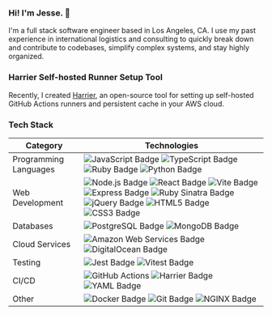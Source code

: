 ### Hi! I'm Jesse. 👋 

I'm a full stack software engineer based in Los Angeles, CA. I use my past experience in international logistics and consulting to quickly break down and contribute to codebases, simplify complex systems, and stay highly organized.

### Harrier Self-hosted Runner Setup Tool
Recently, I created [Harrier](https://harrier.github.io/), an open-source tool for setting up self-hosted GitHub Actions runners and persistent cache in your AWS cloud.

### Tech Stack 
| Category | Technologies |
| --- | --- |
| Programming Languages | ![JavaScript Badge](https://img.shields.io/badge/JavaScript-F7DF1E?logo=javascript&logoColor=000&style=flat) ![TypeScript Badge](https://img.shields.io/badge/TypeScript-3178C6?logo=typescript&logoColor=fff&style=flat) ![Ruby Badge](https://img.shields.io/badge/Ruby-CC342D?logo=ruby&logoColor=fff&style=flat) ![Python Badge](https://img.shields.io/badge/Python-3776AB?logo=python&logoColor=fff&style=flat) |
| Web Development | ![Node.js Badge](https://img.shields.io/badge/Node.js-5FA04E?logo=nodedotjs&logoColor=fff&style=flat) ![React Badge](https://img.shields.io/badge/React-61DAFB?logo=react&logoColor=000&style=flat) ![Vite Badge](https://img.shields.io/badge/Vite-646CFF?logo=vite&logoColor=fff&style=flat) ![Express Badge](https://img.shields.io/badge/Express-000?logo=express&logoColor=fff&style=flat) ![Ruby Sinatra Badge](https://img.shields.io/badge/Ruby%20Sinatra-000?logo=rubysinatra&logoColor=fff&style=flat) ![jQuery Badge](https://img.shields.io/badge/jQuery-0769AD?logo=jquery&logoColor=fff&style=flat) ![HTML5 Badge](https://img.shields.io/badge/HTML5-E34F26?logo=html5&logoColor=fff&style=flat) ![CSS3 Badge](https://img.shields.io/badge/CSS3-1572B6?logo=css3&logoColor=fff&style=flat) |
| Databases | ![PostgreSQL Badge](https://img.shields.io/badge/PostgreSQL-4169E1?logo=postgresql&logoColor=fff&style=flat) ![MongoDB Badge](https://img.shields.io/badge/MongoDB-47A248?logo=mongodb&logoColor=fff&style=flat) |
| Cloud Services | ![Amazon Web Services Badge](https://img.shields.io/badge/Amazon%20Web%20Services-232F3E?logo=amazonwebservices&logoColor=fff&style=flat) ![DigitalOcean Badge](https://img.shields.io/badge/DigitalOcean-0080FF?logo=digitalocean&logoColor=fff&style=flat) |
| Testing | ![Jest Badge](https://img.shields.io/badge/Jest-C21325?logo=jest&logoColor=fff&style=flat) ![Vitest Badge](https://img.shields.io/badge/Vitest-6E9F18?logo=vitest&logoColor=fff&style=flat) |
| CI/CD | ![GitHub Actions](https://img.shields.io/badge/GitHub%20Actions-231F20?logo=githubactions&logoColor=fff&style=flat) ![Harrier Badge](https://custom-icon-badges.demolab.com/badge/Harrier-D5D8DC?logo=harrier-logo&logoColor=fff&style=flat) ![YAML Badge](https://img.shields.io/badge/Yaml-C41E3A?logo=yaml&logoColor=fff&style=flat) |
| Other | ![Docker Badge](https://img.shields.io/badge/Docker-2496ED?logo=docker&logoColor=fff&style=flat) ![Git Badge](https://img.shields.io/badge/Git-F05032?logo=git&logoColor=fff&style=flat) ![NGINX Badge](https://img.shields.io/badge/NGINX-009639?logo=nginx&logoColor=fff&style=flat) |


<!--
- 🔭 I’m currently working on ...
- 🌱 I’m currently learning ...
- 👯 I’m looking to collaborate on ...
- 🤔 I’m looking for help with ...
- 💬 Ask me about ...
- 📫 How to reach me: ...
- 😄 Pronouns: ...
- ⚡ Fun fact: ...
-->
